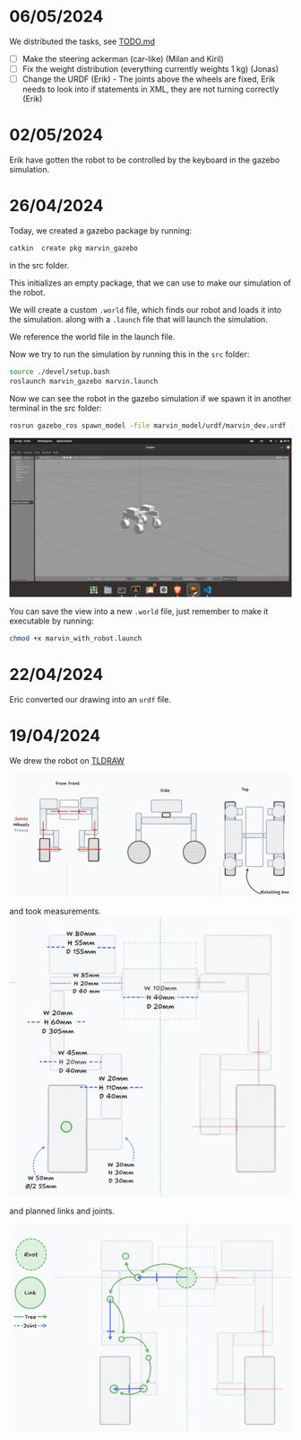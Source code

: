 # 06/05/2024

We distributed the tasks, see [TODO.md](TODO.md)

- [ ] Make the steering ackerman (car-like) (Milan and Kiril)
- [ ] Fix the weight distribution (everything currently weights 1 kg) (Jonas)
- [ ] Change the URDF (Erik) - The joints above the wheels are fixed, Erik needs to look into if statements in XML, they are not turning correctly (Erik)

# 02/05/2024

Erik have gotten the robot to be controlled by the keyboard in the gazebo simulation.

# 26/04/2024

Today, we created a gazebo package by running:

```bash
catkin  create pkg marvin_gazebo
```

in the src folder.

This initializes an empty package, that we can use to make our simulation of the robot.

We will create a custom `.world` file, which finds our robot and loads it into the simulation.
along with a `.launch` file that will launch the simulation.

We reference the world file in the launch file.


Now we try to run the simulation by running this in the `src` folder:

```bash
source ./devel/setup.bash
roslaunch marvin_gazebo marvin.launch
```

Now we can see the robot in the gazebo simulation if we spawn it in another terminal in the src folder:

```bash
rosrun gazebo_ros spawn_model -file marvin_model/urdf/marvin_dev.urdf -urdf -x 0 -y 0 -z 1 -model MARVIN
```


![alt text](urdf_in_gazebo.jpg)

You can save the view into a new `.world` file, just remember to make it executable by running:

```bash
chmod +x marvin_with_robot.launch
```

# 22/04/2024

Eric converted our drawing into an `urdf` file.

# 19/04/2024

We drew the robot on [TLDRAW](https://www.tldraw.com/r/4b5c9L8QwUOHz1gBu0vhn?v=-154,661,2634,1250&p=page)


![alt text](image.png)


and took measurements.
![alt text](image-1.png)

and planned links and joints.

![alt text](image-2.png)
